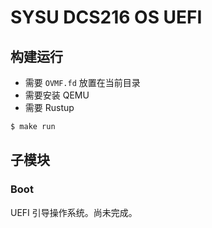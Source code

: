# SYSU DCS216 OS UEFI

## 构建运行

- 需要 `OVMF.fd` 放置在当前目录
- 需要安装 QEMU
- 需要 Rustup

```sh
$ make run
```

## 子模块

### Boot

UEFI 引导操作系统。尚未完成。
